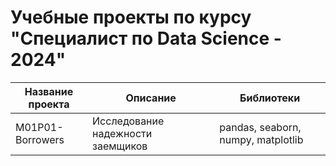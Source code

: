 # Учебные проекты по курсу "Специалист по Data Science - 2024" #
| Название проекта  | Описание | Библиотеки|
| ------------- | ------------- | ------------- |
M01P01-Borrowers| Исследование надежности заемщиков | pandas, seaborn, numpy, matplotlib


